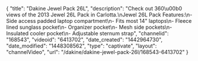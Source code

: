 {
    "title": "Dakine Jewel Pack 26L",
    "description": "Check out 360\u00b0 views of the 2013 Jewel 26L Pack in Carlotta.\nJewel 26L Pack Features:\n- Side access padded laptop compartment\n- Fits most 14\" laptops\n- Fleece lined sunglass pocket\n- Organizer pocket\n- Mesh side pockets\n- Insulated cooler pocket\n- Adjustable sternum strap",
    "channelid": "168543",
    "videoid": "6413702",
    "date_created": "1442964730",
    "date_modified": "1448308562",
    "type": "captivate",
    "layout": "channelVideo",
    "url": "\/dakine\/dakine-jewel-pack-26l\/168543-6413702"
}